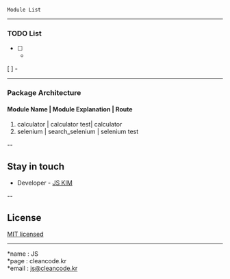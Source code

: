 ```
Module List
```

---
### TODO List
- [ ] -
[ ] -

---
### Package Architecture
#### Module Name | Module Explanation | Route
1. calculator | calculator test| calculator
2. selenium | search_selenium | selenium test

--
## Stay in touch
- Developer - [JS KIM](https://cleancode.kr)

--
## License
[MIT licensed](LICENSE)

---
*name : JS  
*page : cleancode.kr    
*email : js@cleancode.kr